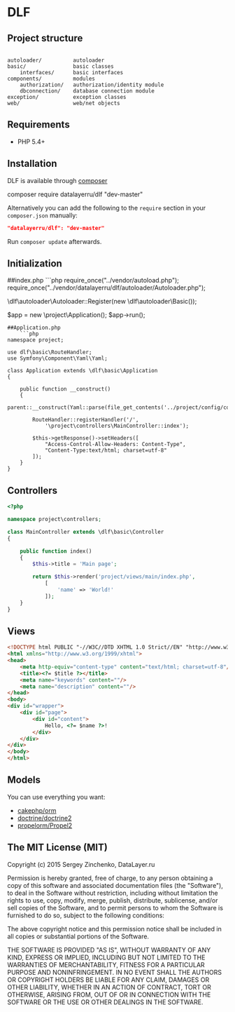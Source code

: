 DLF
====


Project structure
-------------------
```

autoloader/          autoloader
basic/               basic classes
    interfaces/      basic interfaces
components/          modules
    authorization/   authorization/identity module
    dbconnection/    database connection module
exception/           exception classes
web/                 web/net objects
```


Requirements
------------
 - PHP 5.4+

Installation
------------
DLF is available through [composer](https://getcomposer.org/)

composer require datalayerru/dlf "dev-master"

Alternatively you can add the following to the `require` section in your `composer.json` manually:

```json
"datalayerru/dlf": "dev-master"
```
Run `composer update` afterwards.


Initialization
--------------
##index.php
    ```php
require_once("../vendor/autoload.php");
require_once("../vendor/datalayerru/dlf/autoloader/Autoloader.php");

\dlf\autoloader\Autoloader::Register(new \dlf\autoloader\Basic());


$app = new \project\Application();
$app->run();
```
##Application.php
    ```php
namespace project;

use dlf\basic\RouteHandler;
use Symfony\Component\Yaml\Yaml;

class Application extends \dlf\basic\Application
{

    public function __construct()
    {
        parent::__construct(Yaml::parse(file_get_contents('../project/config/config.yaml')));

        RouteHandler::registerHandler('/',
            '\project\controllers\MainController::index');

        $this->getResponse()->setHeaders([
            "Access-Control-Allow-Headers: Content-Type",
            "Content-Type:text/html; charset=utf-8"
        ]);
    }
}
```

Controllers
-----------
```php
<?php

namespace project\controllers;

class MainController extends \dlf\basic\Controller
{

    public function index()
    {
        $this->title = 'Main page';

        return $this->render('project/views/main/index.php',
            [
                'name' => 'World!'
            ]);
    }
}
```


Views
-----
```html
<!DOCTYPE html PUBLIC "-//W3C//DTD XHTML 1.0 Strict//EN" "http://www.w3.org/TR/xhtml1/DTD/xhtml1-strict.dtd">
<html xmlns="http://www.w3.org/1999/xhtml">
<head>
    <meta http-equiv="content-type" content="text/html; charset=utf-8"/>
    <title><?= $title ?></title>
    <meta name="keywords" content=""/>
    <meta name="description" content=""/>
</head>
<body>
<div id="wrapper">
    <div id="page">
        <div id="content">
            Hello, <?= $name ?>!
        </div>
    </div>
</div>
</body>
</html>
```

Models
------
You can use everything you want:

 - [cakephp/orm](https://github.com/cakephp/orm)
 - [doctrine/doctrine2](https://github.com/doctrine/doctrine2)
 - [propelorm/Propel2](https://github.com/propelorm/Propel2)



The MIT License (MIT)
---------------------

Copyright (c) 2015 Sergey Zinchenko, DataLayer.ru

Permission is hereby granted, free of charge, to any person obtaining a copy
of this software and associated documentation files (the "Software"), to deal
in the Software without restriction, including without limitation the rights
to use, copy, modify, merge, publish, distribute, sublicense, and/or sell
copies of the Software, and to permit persons to whom the Software is
furnished to do so, subject to the following conditions:

The above copyright notice and this permission notice shall be included in all
copies or substantial portions of the Software.

THE SOFTWARE IS PROVIDED "AS IS", WITHOUT WARRANTY OF ANY KIND, EXPRESS OR
IMPLIED, INCLUDING BUT NOT LIMITED TO THE WARRANTIES OF MERCHANTABILITY,
    FITNESS FOR A PARTICULAR PURPOSE AND NONINFRINGEMENT. IN NO EVENT SHALL THE
AUTHORS OR COPYRIGHT HOLDERS BE LIABLE FOR ANY CLAIM, DAMAGES OR OTHER
LIABILITY, WHETHER IN AN ACTION OF CONTRACT, TORT OR OTHERWISE, ARISING FROM,
OUT OF OR IN CONNECTION WITH THE SOFTWARE OR THE USE OR OTHER DEALINGS IN THE
SOFTWARE.